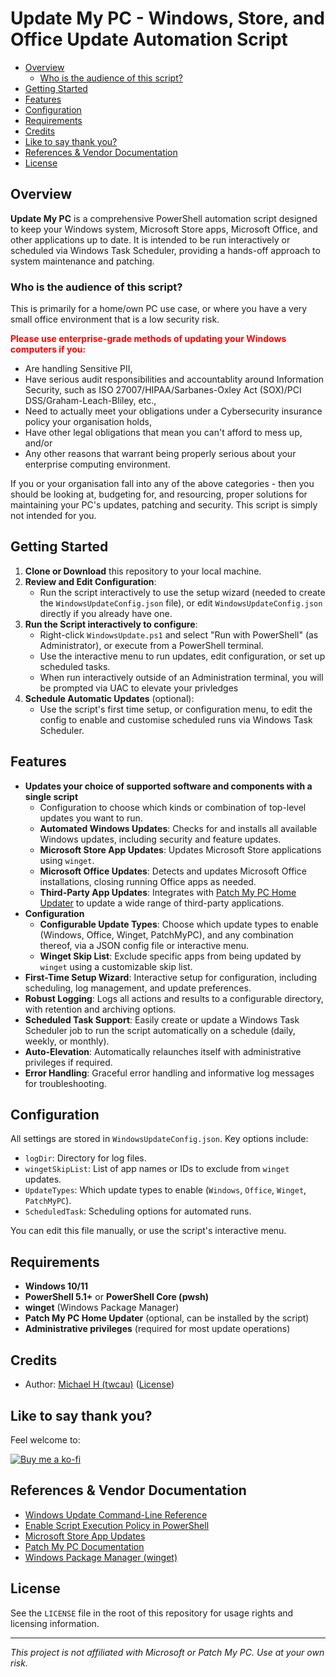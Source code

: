 # Update My PC - Windows, Store, and Office Update Automation Script

<!-- vscode-markdown-toc -->
* [Overview](#Overview)
	* [Who is the audience of this script?](#Whoistheaudienceofthisscript)
* [Getting Started](#GettingStarted)
* [Features](#Features)
* [Configuration](#Configuration)
* [Requirements](#Requirements)
* [Credits](#Credits)
* [Like to say thank you?](#Liketosaythankyou)
* [References & Vendor Documentation](#ReferencesVendorDocumentation)
* [License](#License)

<!-- vscode-markdown-toc-config
	numbering=false
	autoSave=true
	/vscode-markdown-toc-config -->
<!-- /vscode-markdown-toc -->

## <a name='Overview'></a>Overview

**Update My PC** is a comprehensive PowerShell automation script designed to keep your Windows system, Microsoft Store apps, Microsoft Office, and other applications up to date. It is intended to be run interactively or scheduled via Windows Task Scheduler, providing a hands-off approach to system maintenance and patching.

### <a name='Whoistheaudienceofthisscript'></a>Who is the audience of this script?

This is primarily for a home/own PC use case, or where you have a very small office environment that is a low security risk.

<span style="color: red;">**Please use enterprise-grade methods of updating your Windows computers if you:**</span>
- Are handling Sensitive PII,
- Have serious audit responsibilities and accountablity around Information Security, such as ISO 27007/HIPAA/Sarbanes-Oxley Act (SOX)/PCI DSS/Graham-Leach-Bliley, etc.,
- Need to actually meet your obligations under a Cybersecurity insurance policy your organisation holds,
- Have other legal obligations that mean you can't afford to mess up, and/or
- Any other reasons that warrant being properly serious about your enterprise computing environment.

If you or your organisation fall into any of the above categories - then you should be looking at, budgeting for, and resourcing, proper solutions for maintaining your PC's updates, patching and security. This script is simply not intended for you.

## <a name='GettingStarted'></a>Getting Started

1. **Clone or Download** this repository to your local machine.
2. **Review and Edit Configuration**:
   - Run the script interactively to use the setup wizard (needed to create the `WindowsUpdateConfig.json` file), or edit `WindowsUpdateConfig.json` directly if you already have one.
3. **Run the Script interactively to configure**:
   - Right-click `WindowsUpdate.ps1` and select "Run with PowerShell" (as Administrator), or execute from a PowerShell terminal.
   - Use the interactive menu to run updates, edit configuration, or set up scheduled tasks.
   - When run interactively outside of an Administration terminal, you will be prompted via UAC to elevate your privledges
4. **Schedule Automatic Updates** (optional):
   - Use the script's first time setup, or configuration menu, to edit the config to enable and customise scheduled runs via Windows Task Scheduler.

## <a name='Features'></a>Features

- **Updates your choice of supported software and components with a single script**
    - Configuration to choose which kinds or combination of top-level updates you want to run.
    - **Automated Windows Updates**: Checks for and installs all available Windows updates, including security and feature updates.
    - **Microsoft Store App Updates**: Updates Microsoft Store applications using `winget`.
    - **Microsoft Office Updates**: Detects and updates Microsoft Office installations, closing running Office apps as needed.
    - **Third-Party App Updates**: Integrates with [Patch My PC Home Updater](https://patchmypc.com/home-updater) to update a wide range of third-party applications.
- **Configuration**
    - **Configurable Update Types**: Choose which update types to enable (Windows, Office, Winget, PatchMyPC), and any combination thereof, via a JSON config file or interactive menu.
    - **Winget Skip List**: Exclude specific apps from being updated by `winget` using a customizable skip list.
- **First-Time Setup Wizard**: Interactive setup for configuration, including scheduling, log management, and update preferences.
- **Robust Logging**: Logs all actions and results to a configurable directory, with retention and archiving options.
- **Scheduled Task Support**: Easily create or update a Windows Task Scheduler job to run the script automatically on a schedule (daily, weekly, or monthly).
- **Auto-Elevation**: Automatically relaunches itself with administrative privileges if required.
- **Error Handling**: Graceful error handling and informative log messages for troubleshooting.

## <a name='Configuration'></a>Configuration

All settings are stored in `WindowsUpdateConfig.json`. Key options include:
- `logDir`: Directory for log files.
- `wingetSkipList`: List of app names or IDs to exclude from `winget` updates.
- `UpdateTypes`: Which update types to enable (`Windows`, `Office`, `Winget`, `PatchMyPC`).
- `ScheduledTask`: Scheduling options for automated runs.

You can edit this file manually, or use the script's interactive menu.

## <a name='Requirements'></a>Requirements

- **Windows 10/11**
- **PowerShell 5.1+** or **PowerShell Core (pwsh)**
- **winget** (Windows Package Manager)
- **Patch My PC Home Updater** (optional, can be installed by the script)
- **Administrative privileges** (required for most update operations)

## <a name='Credits'></a>Credits

- Author: [Michael H (twcau)](https://github.com/twcau) ([License](https://github.com/twcau/UpdateMyWindowsMachine/blob/main/LICENSE))

## <a name='Liketosaythankyou'></a>Like to say thank you?

Feel welcome to:

[![Buy me a ko-fi](https://ko-fi.com/img/githubbutton_sm.svg)](https://ko-fi.com/H2H61HXBX1)

## <a name='ReferencesVendorDocumentation'></a>References & Vendor Documentation

- [Windows Update Command-Line Reference](https://www.itechtics.com/run-windows-update-cmd/#force-windows-update-check-using-run-command-box)
- [Enable Script Execution Policy in PowerShell](https://www.makeuseof.com/enable-script-execution-policy-windows-powershell/)
- [Microsoft Store App Updates](https://learn.microsoft.com/en-us/windows/package-manager/winget/)
- [Patch My PC Documentation](https://patchmypc.com/home-updater)
- [Windows Package Manager (winget)](https://learn.microsoft.com/en-us/windows/package-manager/winget/)

## <a name='License'></a>License

See the `LICENSE` file in the root of this repository for usage rights and licensing information.

---

*This project is not affiliated with Microsoft or Patch My PC. Use at your own risk.*